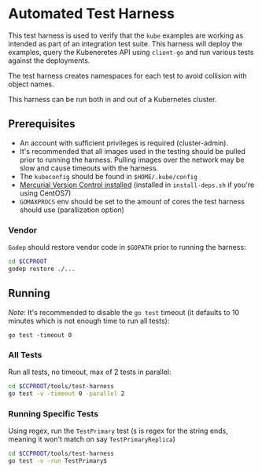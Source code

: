 # Automated Test Harness

This test harness is used to verify that the `kube` examples are working as intended as 
part of an integration test suite.  This harness will deploy the examples, query the Kubeneretes 
API using `client-go` and run various tests against the deployments.

The test harness creates namespaces for each test to avoid collision with object names.

This harness can be run both in and out of a Kubernetes cluster.

## Prerequisites

* An account with sufficient privileges is required (cluster-admin).
* It's recommended that all images used in the testing should be pulled prior to running
  the harness.  Pulling images over the network may be slow and cause timeouts with the 
  harness. 
* The `kubeconfig` should be found in `$HOME/.kube/config`
* [Mercurial Version Control installed](https://www.mercurial-scm.org/wiki/Download) (installed in `install-deps.sh` if 
  you're using CentOS7)
* `GOMAXPROCS` env should be set to the amount of cores the test harness should use (parallization 
  option)

### Vendor

`Godep` should restore vendor code in `$GOPATH` prior to running the harness:

```bash
cd $CCPROOT
godep restore ./...
```

## Running

*Note*: It's recommended to disable the `go test` timeout (it defaults to 10 minutes which 
is not enough time to run all tests):

`go test -timeout 0`

### All Tests

Run all tests, no timeout, max of 2 tests in parallel:

```bash
cd $CCPROOT/tools/test-harness
go test -v -timeout 0 -parallel 2
```

### Running Specific Tests

Using regex, run the `TestPrimary` test (`$` is regex for the string ends, 
meaning it won't match on say `TestPrimaryReplica`)

```bash
cd $CCPROOT/tools/test-harness
go test -v -run TestPrimary$
```
